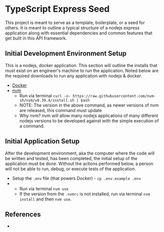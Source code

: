 # TypeScript Express Seed #
This project is meant to serve as a template, boilerplate, or a seed for others. It is meant to outline a typical structure of a nodejs express application along with essential dependencies and common features that get built in this API framework.

## Initial Development Environment Setup ##
This is a nodejs, docker application. This section will outline the installs that must exist on an engineer's machine to run the application. Noted below are the required downloads to run any application with nodejs & docker.

* [Docker](https://www.docker.com/products/docker-desktop/)
* [nvm](https://github.com/nvm-sh/nvm)
  * Run via terminal `curl -o- https://raw.githubusercontent.com/nvm-sh/nvm/v0.39.4/install.sh | bash`
  * NOTE: The version in the above command, as newer versions of nvm are released, this command must update
  * Why nvm? nvm will allow many nodejs applications of many different nodejs versions to be developed against with the simple execution of a command.

## Initial Application Setup ##
After the development environment, aka the computer where the code will be written and tested, has been completed, the initial setup of the application must be done. Without the actions performed below, a person will not be able to run, debug, or execute tests of the application.

* Setup the `.env` file (that powers Docker) - `cp .env.example .env`
* * Run via terminal `nvm use`
  * If the version from the `.nvmrc` is not installed, run via terminal `nvm install` and then `nvm use`.

## References ##

* 